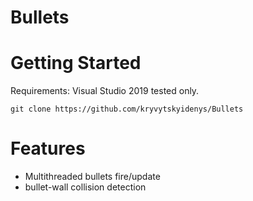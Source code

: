 # Bullets

# Getting Started
Requirements: Visual Studio 2019 tested only.

`git clone https://github.com/kryvytskyidenys/Bullets`

# Features
- Multithreaded bullets fire/update
- bullet-wall collision  detection
